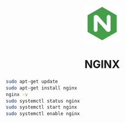 <div align="center">
  <a href="https://www.nginx.com/">
    <img alt="nginx" src="../logos/nginx.png"/>
  </a>
  <h1>NGINX</h1>
</div>

```sh
sudo apt-get update
sudo apt-get install nginx
nginx -v
sudo systemctl status nginx
sudo systemctl start nginx
sudo systemctl enable nginx
```
